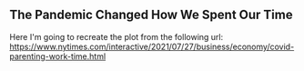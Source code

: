 ## The Pandemic Changed How We Spent Our Time

Here I'm going to recreate the plot from the following url:
https://www.nytimes.com/interactive/2021/07/27/business/economy/covid-parenting-work-time.html
